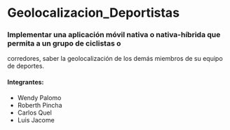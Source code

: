 # Geolocalizacion_Deportistas

### Implementar una aplicación móvil nativa o nativa-híbrida que permita a un grupo de ciclistas o 
corredores, saber la geolocalización de los demás miembros de su equipo de deportes.

#### Integrantes:

* Wendy Palomo
* Roberth Pincha
* Carlos Quel
* Luis Jacome
